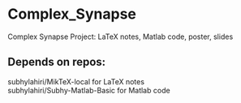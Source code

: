 # Complex_Synapse

Complex Synapse Project: LaTeX notes, Matlab code, poster, slides

## Depends on repos: 

subhylahiri/MikTeX-local for LaTeX notes  
subhylahiri/Subhy-Matlab-Basic for Matlab code
